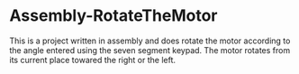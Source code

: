 # Assembly-RotateTheMotor
This is a project written in assembly and does rotate the motor according to the angle entered using the seven segment keypad. The motor rotates from its current place towared the right or the left.
